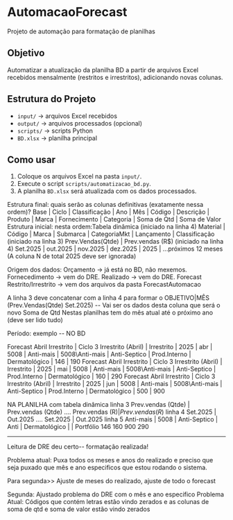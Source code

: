 # AutomacaoForecast
Projeto de automação para formatação de planilhas

## Objetivo
Automatizar a atualização da planilha BD a partir de arquivos Excel recebidos mensalmente (restritos e irrestritos), adicionando novas colunas.

## Estrutura do Projeto
- `input/` → arquivos Excel recebidos
- `output/` → arquivos processados (opcional)
- `scripts/` → scripts Python
- `BD.xlsx` → planilha principal

## Como usar
1. Coloque os arquivos Excel na pasta `input/`.
2. Execute o script `scripts/automatizacao_bd.py`.
3. A planilha `BD.xlsx` será atualizada com os dados processados.

Estrutura final: quais serão as colunas definitivas (exatamente nessa ordem)?
Base | Ciclo | Classificação | Ano | Mês | Código | Descrição | Produto | Marca | Fornecimento | Categoria | Soma de Qtd | Soma de Valor
Estrutura inicial: nesta ordem:Tabela dinâmica 
(iniciado na linha 4) 
Material | Código | Marca | Submarca  | CategoriaMkt | Lançamento | Classificação 
(iniciado na linha 3) 
Prev.Vendas(Qtde) | Prev.vendas (R$)
(iniciado na linha 4)
Set.2025 | out.2025 | nov.2025 | dez.2025 | 2025 | ...próximos 12 meses (A coluna N de total 2025 deve ser ignorada) 


Origem dos dados:
Orçamento → já está no BD, não mexemos.
Fornecedimento → vem do DRE. 
Realizado → vem do DRE.
Forecast Restrito/Irrestrito → vem dos arquivos da pasta ForecastAutomacao 

A linha 3 deve concatenar com a linha 4 para formar o OBJETIVO|MÊS (Prev.Vendas(Qtde) Set.2025) -- Vai ser os dados desta coluna que será o novo Soma de Qtd 
Nestas planilhas tem do mês atual até o próximo ano (deve ser lido tudo) 

Período: 
exemplo -- 
NO BD 

Forecast Abril Irrestrito | Ciclo 3 Irrestrito (Abril) | Irrestrito | 2025 | abr | 5008 | Anti-mais | 5008\Anti-mais | Anti-Septico | Prod.Interno | Dermatológico | 146 | 190
Forecast Abril Irrestrito | Ciclo 3 Irrestrito (Abril) | Irrestrito | 2025 | mai | 5008 | Anti-mais | 5008\Anti-mais | Anti-Septico | Prod.Interno | Dermatológico | 160 | 290
Forecast Abril Irrestrito | Ciclo 3 Irrestrito (Abril) | Irrestrito | 2025 | jun | 5008 | Anti-mais | 5008\Anti-mais | Anti-Septico | Prod.Interno | Dermatológico | 500 | 900

NA PLANILHA com tabela dinâmica
linha 3                                                                             Prev.vendas (Qtde)  | Prev.vendas (Qtde) ....   Prev.vendas (R$) |   Prev.vendas (R$)
linha 4                                                                                    Set.2025     |     Out.2025       ....      Set.2025      |      Out.2025
linha 5 Anti-mais | 5008 | Anti-Septico | Anti | Dermatológico |    |  Portfólio         146                   160                         900                290

----------------------------------------------------------------------------------------------------------------------------------------------------------------

Leitura de DRE deu certo-- formatação realizada! 

Problema atual: Puxa todos os meses e anos do realizado e preciso que seja puxado que mês e ano especificos que estou rodando o sistema. 

Para segunda>> Ajuste de meses do realizado, ajuste de todo o forecast 

Segunda: Ajustado problema do DRE com o mês e ano especifico 
Problema Atual: Códigos que contém letras estão vindo zerados e as colunas de soma de qtd e soma de valor estão vindo zerados 

